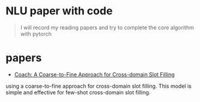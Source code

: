 # NLU paper with code

> I will record my reading papers and try to complete the core algorithm with pytorch

# papers

- [Coach: A Coarse-to-Fine Approach for Cross-domain Slot Filling](http://arxiv.org/abs/2004.11727)

using a coarse-to-fine approach for cross-domain slot filling. This model is simple and effective for few-shot cross-domain slot filling.


